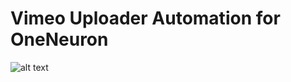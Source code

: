 # Vimeo Uploader Automation for OneNeuron

![alt text](https://www.lemonlight.com/wp-content/uploads/2018/07/Should-I-Host-My-Video-on-Vimeo-Featured.webp)
